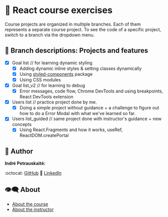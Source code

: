 # :beginner: React course exercises

Course projects are organized in multiple branches. Each of them represents a separate course project.
To see the code of a specific project, switch to a branch via the dropdown menu.

## :dart: Branch descriptions: Projects and features

- [x] Goal list // for learning dynamic styling
  - [x] Adding dynamic inline styles & setting classes dynamically
  - [x] Using [styled-components](https://styled-components.com/) package
  - [x] Using CSS modules
- [x] Goal list_v2 // for learning to debug
  - [x] Error messages, code flow, Chrome DevTools and using breakpoints, React DevTools extension
- [x] Users list // practice project done by me.
  - [x] Doing a simple project without guidance + a challenge to figure out how to do a Error Modal with what we've learned so far.
- [x] Users list_guided // same project done with instructor's guidance + new concepts
  - [x] Using React.Fragments and how it works, useRef, ReactDOM.createPortal

## :princess: Author

**Indrė Petrauskaitė:**

:octocat: [GitHub](https://github.com/IndrePet)
:link: [LinkedIn](https://www.linkedin.com/in/indrepet/)

## :eye_speech_bubble: About

- [About the course](https://www.udemy.com/course/react-the-complete-guide-incl-redux/)
- [About the instructor](https://www.udemy.com/user/maximilian-schwarzmuller/)
